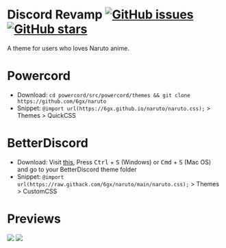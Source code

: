 # Discord Revamp [![GitHub issues](https://img.shields.io/github/issues/6gx/naruto?style=flat)](https://github.com/6gx/naruto/issues) [![GitHub stars](https://img.shields.io/github/stars/6gx/naruto?style=flat)](https://github.com/6gx/naruto/stargazers)
A theme for users who loves Naruto anime.


# Powercord
- Download: `cd powercord/src/powercord/themes && git clone https://github.com/6gx/naruto`
- Snippet: `@import url(https://6gx.github.io/naruto/naruto.css);` > Themes > QuickCSS

# BetterDiscord
- Download: Visit [this](https://raw.githubusercontent.com/6gx/naruto/main/naruto.theme.css), Press <kbd>Ctrl</kbd> + <kbd>S</kbd> (Windows) or <kbd>Cmd</kbd> + <kbd>S</kbd> (Mac OS) and go to your BetterDiscord theme folder
- Snippet: `@import url(https://raw.githack.com/6gx/naruto/main/naruto.css);` > Themes > CustomCSS

# Previews
<img src="https://github.com/kxr0/catkiss/raw/main/Screenshot-20210707105913-1365x696.png"/>
<img src="https://github.com/kxr0/catkiss/raw/main/gnome-shell-screenshot-3YY550.png"/>
